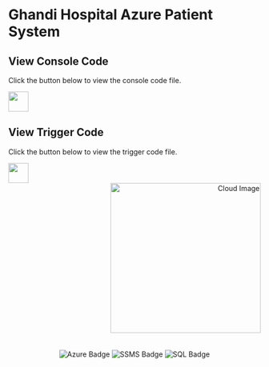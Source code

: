 

# Ghandi Hospital Azure Patient System 


## View Console Code
Click the button below to view the console code file.

<a href="ConsolePOE">
  <img src="https://img.shields.io/badge/View%20Console%20Code-green.svg" height="40">
</a>

## View Trigger Code
Click the button below to view the trigger code file.

<a href="TriggerToTable">
  <img src="https://img.shields.io/badge/View%20Trigger%20Code-blue.svg" height="40">
</a>

<div align="right">
  <img src="https://i.pinimg.com/originals/6b/af/d7/6bafd77fd2633aa0b469df9cef31c6b8.gif" alt="Cloud Image" width="300">
</div>
<br>
<br>
<div align="center">

<img src="https://img.shields.io/badge/Microsoft_Azure-0078D4?style=for-the-badge&logo=microsoft-azure&logoColor=white" alt="Azure Badge">

<img src="https://img.shields.io/badge/SSMS-00AEFF?style=for-the-badge&logo=microsoft-sql-server&logoColor=white" alt="SSMS Badge">

<img src="https://img.shields.io/badge/SQL-CC2927?style=for-the-badge&logo=microsoft-sql-server&logoColor=white" alt="SQL Badge">

</div>
